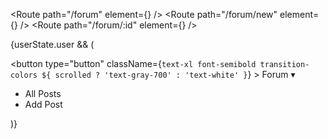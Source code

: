 <Route path="/forum" element={<ForumPage />} />
<Route path="/forum/new" element={<ForumPostForm />} />
<Route path="/forum/:id" element={<ForumPost />} />

{userState.user && (
	<div className="relative group">
		<button
			type="button"
			className={`text-xl font-semibold transition-colors ${
				scrolled ? 'text-gray-700' : 'text-white'
			}`}
		>
			Forum ▾
		</button>
		<ul className="absolute left-0 w-48 mt-2 origin-top bg-white dark:bg-gray-800 border border-gray-200 dark:border-gray-700 rounded-md shadow-lg opacity-0 group-hover:opacity-100 transition-opacity duration-200 z-50">
			<li>
				<Link
					to="/forum"
					className="block px-4 py-2 hover:bg-gray-100 dark:hover:bg-gray-700"
				>
					All Posts
				</Link>
			</li>
			<li>
				<Link
					to="/forum/new"
					className="block px-4 py-2 hover:bg-gray-100 dark:hover:bg-gray-700"
				>
					Add Post
				</Link>
			</li>
		</ul>
	</div>
)}
